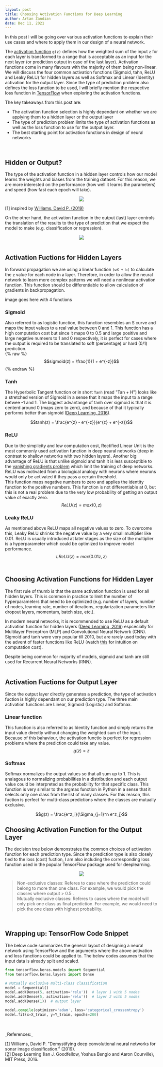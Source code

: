 ```yaml
---
layout: post
title: Choosing Activation Functions for Deep Learning
author: Artan Zandian
date: Dec 11, 2021
---
```


In this post I will be going over various activation functions to explain their use cases and where to apply them in our design of a neural network.  

The [activation function](https://en.wikipedia.org/wiki/Activation_function) `g(z)` defines how the weighted sum of the input `z` for each layer is transformed to a range that is acceptable as an input for the next layer (or prediction output in case of the last layer). Activation functions come in many flavours with the majority of them being non-linear. We will discuss the four common activation functions (Sigmoid, tahn, ReLU and Leaky ReLU) for hidden layers as well as Softmax and Linear (Identity) activation for the output layer. Since the type of prediction problem also defines the loss function to be used, I will briefly mention the respective loss function in [TensorFlow](https://www.tensorflow.org/) when exploring the activation functions.


The key takeaways from this post are:
- The activation function selection is highly dependant on whether we are applying them to a hidden layer or the output layer
- The type of prediction problem limits the type of activation functions as well as the loss function to use for the output layer.
- The best starting point for activation functions in design of neural networks  
<br>


## Hidden or Output?  
The type of the activation function in a hidden layer controls how our model learns the weights and biases from the training dataset. For this reason, we are more interested on the performance (how well it learns the parameters) and speed (how fast each epoch will take).  

<center><img src = "https://github.com/artanzand/artanzand.github.io/blob/master/_posts/img/activation_table.PNG?raw=True"></center>

 [1] inspired by [Williams, David P. (2019)](https://www.cs.ryerson.ca/~aharley/neural-networks/)
  

On the other hand, the activation function in the output (last) layer controls the translation of the results to the type of prediction that we expect the model to make (e.g. classification or regression).

<center><img src = "https://github.com/artanzand/artanzand.github.io/blob/master/_posts/img/output_activation.PNG?raw=True"></center>
<br>

## Activation Fuctions for Hidden Layers
In forward propagation we are using a linear function `(wX + b)` to calculate the `z` value for each node in a layer. Therefore, in order to allow the neural network to learn more complex patterns we will need a nonlinear activation function. This function should be differentiable to allow calculation of gradients in backpropagation.

image goes here with 4 functions
### Sigmoid
Also referred to as logistic function, this function resembles an S curve and maps the input values to a real value between 0 and 1. This function has a high computation cost but since it maps 0 to 0.5 and large positive and large negative numeers to 1 and 0 respectively, it is perfect for cases where the output is required to be translated to soft (percentage) or hard (0/1) prediction.  
{% raw %} 
$$sigmoid(z) = \frac{1}{1 + e^{-z}}$$
{% endraw %}

### Tanh
The Hyperbolic Tangent function or in short `Tanh` (read "Tan + H") looks like a stretched version of Sigmoid in a sense that it maps the input to a range betwee -1 and 1. The biggest advantange of tanh over sigmoid is that it is centerd around 0 (maps zero to zero), and because of that it typically performs better than sigmoid ([Deep Learning, 2016](https://www.deeplearningbook.org/)).  

$$tanh(z) = \frac{e^{z} - e^{-z}}{e^{z} + e^{-z}}$$
### ReLU
Due to the simplicity and low computation cost, Rectified Linear Unit is the most commonly used activation function in deep neural networks (deep in contrast to shallow networks with two hidden layers). Another big advantage of ReLU is that unlike sigmoid and tanh it is less susceptible to the [vanishing gradients problem](https://en.wikipedia.org/wiki/Vanishing_gradient_problem) which limit the training of deep networks. ReLU was motivated from a biological analogy with neurons where neurons would only be activated if they pass a certain threshold.   
This function maps negative numbers to zero and applies the identity function to the positive numbers. This function is not differentiable at 0, but this is not a real problem due to the very low probability of getting an output value of exactly zero.  
$$ReLU(z) = max(0, z)$$
### Leaky ReLU
As mentioned above ReLU maps all negative values to zero. To overcome this, Leaky ReLU shrinks the negative value by a very small multiplier like 0.01. ReLU is usually introduced at later stages as the size of the multiplier is a hyperparameter which could be optimized to improve model performance.
$$LReLU(z) = max(0.01z, z)$$
<br>

## Choosing Activation Functions for Hidden Layer

The first rule of thumb is that the same activation function is used for all hidden layers. This is common in practice to limit the number of hyperparameters that need to be optimized (e.g. number of layers, number of nodes, learning rate, number of iterations, regularization parameters like dropout layers, momentum, batch size, etc.).  

In modern neural networks, it is recommended to use ReLU as a default activation function for hidden layers ([Deep Learning, 2016](https://www.deeplearningbook.org/)) espcecially for Multilayer Perceptron (MLP) and Convolutional Neural Network (CNN). Sigmoid and tanh were very popular till 2010, but are rarely used today with the advent of faster functions like ReLU (watch [this](https://www.youtube.com/watch?v=aircAruvnKk&list=PLZHQObOWTQDNU6R1_67000Dx_ZCJB-3pi&index=1&ab_channel=3Blue1Brown) for intuition on computation cost).

Despite being common for majority of models, sigmoid and tanh are still used for Recurrent Neural Networks (RNN).  
<br>
## Activation Fuctions for Output Layer
Since the output layer directly generates a prediction, the type of activation fuction is highly dependant on our prediction type. The three main activation functions are Linear, Sigmoid (Logistic) and Softmax. 
### Linear function
This function is also referred to as Identity function and simply returns the input value directly without changing the weighted sum of the input. Because of this bahaviour, the activation functio is perfect for regression problems where the prediction could take any value.
$$g(z) = z$$

### Softmax
Softmax normalizes the output values so that all sum up to 1. This is analagous to normalizing probabilities in a distribution and each output value could be interpreted as the probability for that specific class. This function is very similar to the argmax function in Python in a sense that it selects only one class from the list of many classes. For this reason, this fuction is perfect for multi-class predictions where the classes are mutually exclusive.

$$g(z) = \frac{e^z_i}{\Sigma_{j=1}^n e^z_j}$$

## Choosing Activation Function for the Output Layer
The decision tree below demonstrates the common choices of activation function for each prediction type. Since the prediction type is also closely tied to the loss (cost) fuction, I am also including the corresponding loss function used in the popular TensorFlow package used for deeplearning.

<center><img src = "https://github.com/artanzand/artanzand.github.io/blob/master/_posts/img/output_layer.PNG?raw=True"></center>


> Non-exclusive classes: Referes to case where the prediction could belong to more than one class. For example, we would pick the classes where output > 0.5 .   
> Mutually exclusive classes: Referes to cases where the model will only pick one class as final prediction. For example, we would need to pick the one class with highest probability.

<br>

## Wrapping up: TensorFlow Code Snippet
The below code summarizes the general layout of designing a neural network using TensorFlow and the arguments where the above activation and loss functions could be applied to. The below codes assumes that the input data is already split and scaled.  

```python
from tensorflow.keras.models import Sequential
from tensorflow.keras.layers import Dense

# Mutually exclusive multi-class classification
model = Sequential()
model.add(Dense(5, activation='relu'))  # layer 1 with 5 nodes
model.add(Dense(5, activation='relu'))  # layer 2 with 5 nodes
model.add(Dense(1))  # output layer

model.compile(optimizer='adam', loss='categorical_crossentropy')
model.fit(x=X_train, y=Y_train, epochs=200)
```

<br>
<br>
_References:_  

[[1](https://www.cs.ryerson.ca/~aharley/neural-networks/)] Williams, David P. "Demystifying deep convolutional neural networks for sonar image classification." (2019).  
[[2](https://www.deeplearningbook.org/)] Deep Learning (Ian J. Goodfellow, Yoshua Bengio and Aaron Courville), MIT Press, 2016.